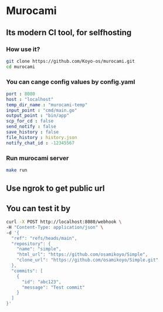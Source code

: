 # Murocami

## Its modern CI tool, for selfhosting

### How use it?

```bash
git clone https://github.com/Koyo-os/murocami.git
cd murocami
```
### You can cange config values by config.yaml

```yaml
port : 8080
host : "localhost"
temp_dir_name : "murocami-temp"
input_point : "cmd/main.go"
output_point : "bin/app"
scp_for_cd : false
send_notify : false
save_history : false
file_history : history.json
notify_chat_id : -12345567
```

### Run murocami server

```bash
make run
```

## Use ngrok to get public url

## You can test it by

```bash
curl -X POST http://localhost:8080/webhook \
-H "Content-Type: application/json" \
-d '{
  "ref": "refs/heads/main",
  "repository": {
    "name": "simple",
    "html_url": "https://github.com/osamikoyo/Simple",
    "clone_url": "https://github.com/osamikoyo/Simple.git"
  },
  "commits": [
    {
      "id": "abc123",
      "message": "Test commit"
    }
  ]
}'
```